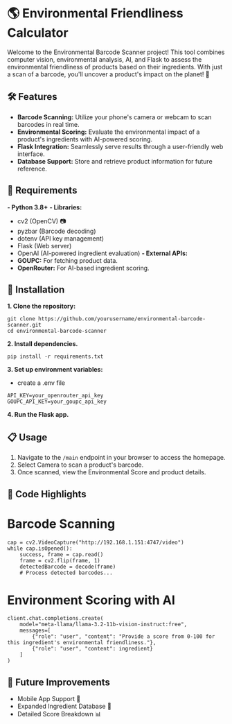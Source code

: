# 🌎 Environmental Friendliness Calculator
Welcome to the Environmental Barcode Scanner project! This tool combines computer vision, environmental analysis, AI, and Flask to assess the environmental friendliness of products based on their ingredients. With just a scan of a barcode, you'll uncover a product's impact on the planet! 🌱

## 🛠 Features
- **Barcode Scanning:** Utilize your phone's camera or webcam to scan barcodes in real time.
- **Environmental Scoring:** Evaluate the environmental impact of a product's ingredients with AI-powered scoring.
- **Flask Integration:** Seamlessly serve results through a user-friendly web interface.
- **Database Support:** Store and retrieve product information for future reference.

## 🧰 Requirements
**- Python 3.8+**
**- Libraries:**
  - cv2 (OpenCV) 📷
  - pyzbar (Barcode decoding)
  - dotenv (API key management)
  - Flask (Web server)
  - OpenAI (AI-powered ingredient evaluation)
**- External APIs:**
  - **GOUPC:** For fetching product data.
  - **OpenRouter:** For AI-based ingredient scoring.

## 🚀 Installation
**1. Clone the repository:**
```
git clone https://github.com/yourusername/environmental-barcode-scanner.git
cd environmental-barcode-scanner
```
**2. Install dependencies.**
```
pip install -r requirements.txt
```
**3. Set up environment variables:**
- create a .env file
```
API_KEY=your_openrouter_api_key
GOUPC_API_KEY=your_goupc_api_key
```
**4. Run the Flask app.**

## 📋 Usage
1. Navigate to the ```/main``` endpoint in your browser to access the homepage.
2. Select Camera to scan a product's barcode.
3. Once scanned, view the Environmental Score and product details.

## 📜 Code Highlights
# Barcode Scanning
```
cap = cv2.VideoCapture("http://192.168.1.151:4747/video")
while cap.isOpened():
    success, frame = cap.read()
    frame = cv2.flip(frame, 1)
    detectedBarcode = decode(frame)
    # Process detected barcodes...
```
# Environment Scoring with AI
```
client.chat.completions.create(
    model="meta-llama/llama-3.2-11b-vision-instruct:free",
    messages=[
        {"role": "user", "content": "Provide a score from 0-100 for this ingredient's environmental friendliness."},
        {"role": "user", "content": ingredient}
    ]
)
```
## 🌟 Future Improvements
- Mobile App Support 📱
- Expanded Ingredient Database 🧪
- Detailed Score Breakdown 📊
